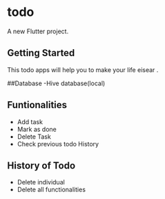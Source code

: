# todo

A new Flutter project.

## Getting Started

This todo apps will help you to make your life eisear .

##Database
-Hive database(local)

## Funtionalities

- Add task
- Mark as done
- Delete Task
- Check previous todo History

## History of Todo

- Delete individual
- Delete all functionalities




